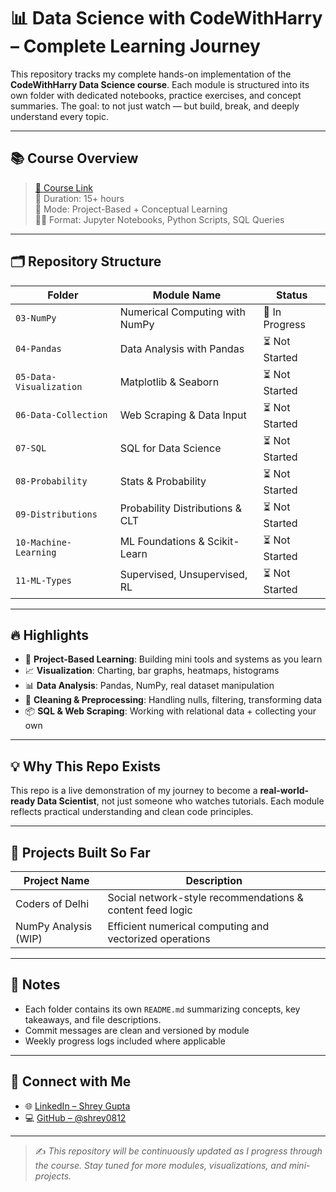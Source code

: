 # 📊 Data Science with CodeWithHarry – Complete Learning Journey

This repository tracks my complete hands-on implementation of the **CodeWithHarry Data Science course**. Each module is structured into its own folder with dedicated notebooks, practice exercises, and concept summaries. The goal: to not just watch — but build, break, and deeply understand every topic.

---

## 📚 Course Overview

> [🎥 Course Link](https://www.codewithharry.com/courses)  
> 🧠 Duration: 15+ hours  
> 🎯 Mode: Project-Based + Conceptual Learning  
> 👨‍💻 Format: Jupyter Notebooks, Python Scripts, SQL Queries

---

## 🗂️ Repository Structure

| Folder | Module Name                                | Status        |
|--------|--------------------------------------------|---------------|
| `03-NumPy`              | Numerical Computing with NumPy       | 🔄 In Progress |
| `04-Pandas`             | Data Analysis with Pandas            | ⏳ Not Started |
| `05-Data-Visualization` | Matplotlib & Seaborn                 | ⏳ Not Started |
| `06-Data-Collection`    | Web Scraping & Data Input             | ⏳ Not Started |
| `07-SQL`                | SQL for Data Science                  | ⏳ Not Started |
| `08-Probability`        | Stats & Probability                   | ⏳ Not Started |
| `09-Distributions`      | Probability Distributions & CLT       | ⏳ Not Started |
| `10-Machine-Learning`   | ML Foundations & Scikit-Learn         | ⏳ Not Started |
| `11-ML-Types`           | Supervised, Unsupervised, RL          | ⏳ Not Started |

---

## 🔥 Highlights

- 🧠 **Project-Based Learning**: Building mini tools and systems as you learn
- 📈 **Visualization**: Charting, bar graphs, heatmaps, histograms
- 📊 **Data Analysis**: Pandas, NumPy, real dataset manipulation
- 🧹 **Cleaning & Preprocessing**: Handling nulls, filtering, transforming data
- 📦 **SQL & Web Scraping**: Working with relational data + collecting your own

---

## 💡 Why This Repo Exists

This repo is a live demonstration of my journey to become a **real-world-ready Data Scientist**, not just someone who watches tutorials. Each module reflects practical understanding and clean code principles.

---

## 🚀 Projects Built So Far

| Project Name         | Description                                                |
|----------------------|------------------------------------------------------------|
| Coders of Delhi      | Social network-style recommendations & content feed logic |
| NumPy Analysis (WIP) | Efficient numerical computing and vectorized operations    |

---

## 📌 Notes

- Each folder contains its own `README.md` summarizing concepts, key takeaways, and file descriptions.
- Commit messages are clean and versioned by module
- Weekly progress logs included where applicable

---

## 🔗 Connect with Me

- 🌐 [LinkedIn – Shrey Gupta](https://www.linkedin.com/in/shrey-gupta-abba44242/)
- 💻 [GitHub – @shrey0812](https://github.com/shrey0812)

---

> ✍️ *This repository will be continuously updated as I progress through the course. Stay tuned for more modules, visualizations, and mini-projects.*

